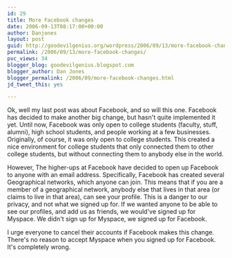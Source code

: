 ```yaml
---
id: 29
title: More Facebook changes
date: 2006-09-13T08:17:00+00:00
author: Danjones
layout: post
guid: http://goodevilgenius.org/wordpress/2006/09/13/more-facebook-changes/
permalink: /2006/09/13/more-facebook-changes/
pvc_views: 34
blogger_blog: goodevilgenius.blogspot.com
blogger_author: Dan Jones
blogger_permalink: /2006/09/more-facebook-changes.html
jd_tweet_this: yes

---
```

Ok, well my last post was about Facebook, and so will this one. Facebook has decided to make another big change, but hasn't quite implemented it yet. Until now, Facebook was only open to college students (faculty, stuff, alumni), high school students, and people working at a few businesses. Originally, of course, it was only open to college students. This created a nice environment for college students that only connected them to other college students, but without connecting them to anybody else in the world.

However, The higher-ups at Facebook have decided to open up Facebook to anyone with an email address. Specifically, Facebook has created several Geographical networks, which anyone can join. This means that if you are a member of a geographical network, anybody else that lives in that area (or claims to live in that area), can see your profile. This is a danger to our privacy, and not what we signed up for. If we wanted anyone to be able to see our profiles, and add us as friends, we would've signed up for Myspace. We didn't sign up for Myspace, we signed up for Facebook.

I urge everyone to cancel their accounts if Facebook makes this change. There's no reason to accept Myspace when you signed up for Facebook. It's completely wrong.
